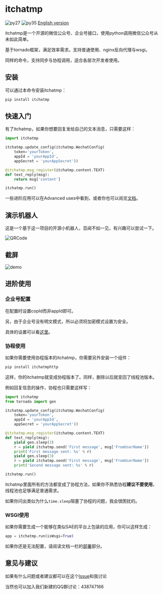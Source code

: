 # itchatmp

![py27][py27] ![py35][py35] [English version][english-version]

itchatmp是一个开源的微信公众号、企业号接口，使用python调用微信公众号从未如此简单。

基于tornado框架，满足效率需求。支持普通使用、nginx反向代理与wsgi。

同样的命令，支持同步与协程调用，适合各层次开发者使用。

## 安装

可以通过本命令安装itchatmp：

```python
pip install itchatmp
```

## 快速入门

有了itchatmp，如果你想要回复发给自己的文本消息，只需要这样：

```python
import itchatmp

itchatmp.update_config(itchatmp.WechatConfig(
    token='yourToken',
    appId = 'yourAppId',
    appSecret = 'yourAppSecret'))

@itchatmp.msg_register(itchatmp.content.TEXT)
def text_reply(msg):
    return msg['content']

itchatmp.run()
```

一些进阶应用可以在Advanced uses中看到，或者你也可以阅览[文档][document]。

## 演示机器人

这是一个基于这一项目的开源小机器人，百闻不如一见，有兴趣可以尝试一下。

![QRCode][robot-qr]

## 截屏

![demo][demo]

## 进阶使用

### 企业号配置

在配置时设置copId而非appId即可。

另，由于企业号没有明文模式，所以必须将加密模式设置为安全。

具体的设置可以看[这里][document-enterprise]。

### 协程使用

如果你需要使用协程版本的itchatmp，你需要另外安装一个组件：

```python
pip install itchatmphttp
```

这样，你的itchatmp就变成协程版本了。同样，删除以后就变回了线程池版本。

例如回复信息的操作，协程也只需要这样写：

```python
import itchatmp
from tornado import gen

itchatmp.update_config(itchatmp.WechatConfig(
    token='yourToken',
    appId = 'yourAppId',
    appSecret = 'yourAppSecret'))

@itchatmp.msg_register(itchatmp.content.TEXT)
def text_reply(msg):
    yield gen.sleep(3)
    r = yield itchatmp.send('First message', msg['FromUserName'])
    print('First message sent: %s' % r)
    yield gen.sleep(3)
    r = yield itchatmp.send('First message', msg['FromUserName'])
    print('Second message sent: %s' % r)

itchatmp.run()
```

itchatmp里面所有的方法都变成了协程方法，如果你不熟悉协程**建议不要使用**，线程池也足够满足普通需求。

如果你问出类似为什么`time.sleep`阻塞了协程的问题，我会很困扰的。

### WSGI使用

如果你需要生成一个能够在类似SAE的平台上包装的应用，你可以这样生成：

```python
app = itchatmp.run(isWsgi=True)
```

如果你还是无法配置，请阅读文档一栏的[部署][document-deploy]部分。

## 意见与建议

如果有什么问题或者建议都可以在这个[Issue][issue#1]和我讨论

当然也可以加入我们新建的QQ群讨论：438747166

[py27]: https://img.shields.io/badge/python-2.7-ff69b4.svg
[py35]: https://img.shields.io/badge/python-3.5-red.svg
[english-version]: https://github.com/littlecodersh/itchatmp/blob/master/README_EN.md
[document]: http://itchatmp.readthedocs.io/zh_CN/latest/
[document-enterprise]: http://itchatmp.readthedocs.io/zh_CN/latest/intro/enterprise/
[robot-qr]: http://7xrip4.com1.z0.glb.clouddn.com/MyPlatform%2F%E6%BC%94%E7%A4%BA%E4%BA%8C%E7%BB%B4%E7%A0%81.jpg?imageView/2/w/200/
[demo]: http://7xrip4.com1.z0.glb.clouddn.com/MyPlatform%2F%E5%85%AC%E4%BC%97%E5%8F%B7%E6%BC%94%E7%A4%BA.png?imageView/2/w/200/
[document-deploy]: http://itchatmp.readthedocs.io/zh_CN/latest/other/deploy/
[issue#1]: https://github.com/littlecodersh/itchatmp/issues/1
